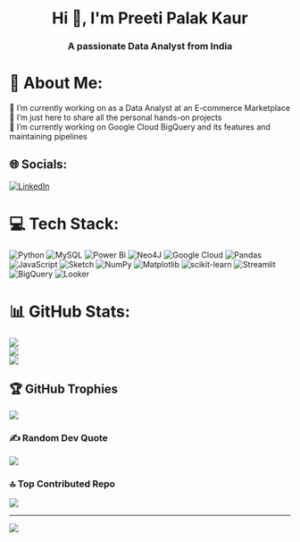 <h1 align="center">Hi 👋, I'm Preeti Palak Kaur</h1>
<h3 align="center">A passionate Data Analyst from India</h3>

# 💫 About Me:
🔭 I’m currently working on as a Data Analyst at an E-commerce Marketplace<br>👯 I’m just here to share all the personal hands-on projects<br>🌱 I’m currently working on Google Cloud BigQuery and its features and maintaining pipelines


## 🌐 Socials:
[![LinkedIn](https://img.shields.io/badge/LinkedIn-%230077B5.svg?logo=linkedin&logoColor=white)](https://linkedin.com/in/preetipalakkaur/) 

# 💻 Tech Stack:
![Python](https://img.shields.io/badge/python-3670A0?style=for-the-badge&logo=python&logoColor=ffdd54) ![MySQL](https://img.shields.io/badge/mysql-%2300000f.svg?style=for-the-badge&logo=mysql&logoColor=white) ![Power Bi](https://img.shields.io/badge/power_bi-F2C811?style=for-the-badge&logo=powerbi&logoColor=black) ![Neo4J](https://img.shields.io/badge/Neo4j-008CC1?style=for-the-badge&logo=neo4j&logoColor=white) ![Google Cloud](https://img.shields.io/badge/GoogleCloud-%234285F4.svg?style=for-the-badge&logo=google-cloud&logoColor=white) ![Pandas](https://img.shields.io/badge/pandas-%23150458.svg?style=for-the-badge&logo=pandas&logoColor=white) ![JavaScript](https://img.shields.io/badge/javascript-%23323330.svg?style=for-the-badge&logo=javascript&logoColor=%23F7DF1E) ![Sketch](https://img.shields.io/badge/Sketch-FFB387?style=for-the-badge&logo=sketch&logoColor=black) ![NumPy](https://img.shields.io/badge/numpy-%23013243.svg?style=for-the-badge&logo=numpy&logoColor=white) ![Matplotlib](https://img.shields.io/badge/Matplotlib-%23ffffff.svg?style=for-the-badge&logo=Matplotlib&logoColor=black) ![scikit-learn](https://img.shields.io/badge/scikit--learn-%23F7931E.svg?style=for-the-badge&logo=scikit-learn&logoColor=white)
![Streamlit](https://img.shields.io/badge/streamlit-FF4B4B?style=for-the-badge&logo=streamlit&logoColor=white)
![BigQuery](https://img.shields.io/badge/BigQuery-4285F4?style=for-the-badge&logo=googlebigquery&logoColor=white)
![Looker](https://img.shields.io/badge/Looker-4285F4?style=for-the-badge&logo=looker&logoColor=white)

# 📊 GitHub Stats:
![](https://github-readme-stats.vercel.app/api?username=preeti1605&theme=great-gatsby&hide_border=false&include_all_commits=true&count_private=true)<br/>
![](https://github-readme-streak-stats.herokuapp.com/?user=preeti1605&theme=great-gatsby&hide_border=false)<br/>
![](https://github-readme-stats.vercel.app/api/top-langs/?username=preeti1605&theme=great-gatsby&hide_border=false&include_all_commits=true&count_private=true&layout=compact)

## 🏆 GitHub Trophies
![](https://github-profile-trophy.vercel.app/?username=preeti1605&theme=algolia&no-frame=true&no-bg=false&margin-w=4)

### ✍️ Random Dev Quote
![](https://quotes-github-readme.vercel.app/api?type=horizontal&theme=tokyonight)

### 🔝 Top Contributed Repo
![](https://github-contributor-stats.vercel.app/api?username=preeti1605&limit=5&theme=dark&combine_all_yearly_contributions=true)


---
[![](https://visitcount.itsvg.in/api?id=preeti1605&icon=8&color=6)](https://visitcount.itsvg.in)

<!-- Proudly created with GPRM ( https://gprm.itsvg.in ) -->
